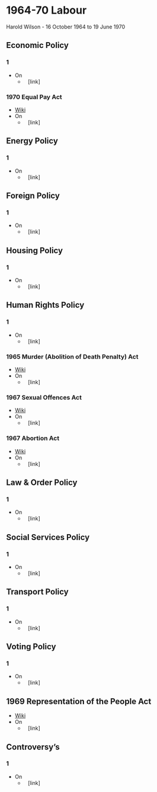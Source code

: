 # 1964-70 Labour
Harold Wilson - 16 October 1964 to 19 June 1970
## Economic Policy
### 1
- On
    - ` ` [link]
### 1970 Equal Pay Act
- [Wiki](https://en.wikipedia.org/wiki/Equal_Pay_Act_1970)
- On
    - ` ` [link]
## Energy Policy
### 1
- On
    - ` ` [link]
## Foreign Policy
### 1
- On
    - ` ` [link]
## Housing Policy
### 1
- On
    - ` ` [link]
## Human Rights Policy
### 1
- On
    - ` ` [link]
### 1965 Murder (Abolition of Death Penalty) Act
- [Wiki](https://en.wikipedia.org/wiki/Murder_(Abolition_of_Death_Penalty)_Act_1965)
- On
    - ` ` [link]
### 1967 Sexual Offences Act
- [Wiki](https://en.wikipedia.org/wiki/Sexual_Offences_Act_1967)
- On
    - ` ` [link]
### 1967 Abortion Act
- [Wiki](https://en.wikipedia.org/wiki/Abortion_Act_1967)
- On
    - ` ` [link]
## Law & Order Policy
### 1
- On
    - ` ` [link]
## Social Services Policy
### 1
- On
    - ` ` [link]
## Transport Policy
### 1
- On
    - ` ` [link]
## Voting Policy
### 1
- On
    - ` ` [link]
## 1969 Representation of the People Act
- [Wiki](https://en.wikipedia.org/wiki/Representation_of_the_People_Act_1969)
- On
    - ` ` [link]
## Controversy’s
### 1
- On
    - ` ` [link]